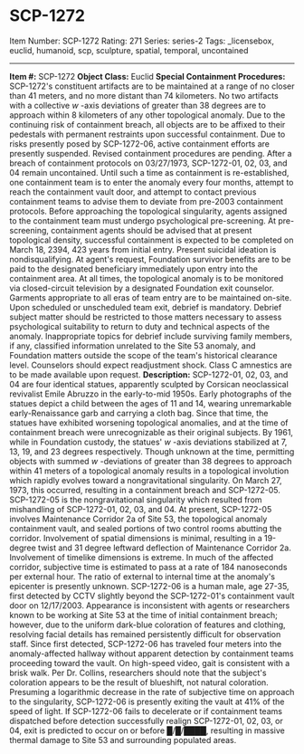 # SCP-1272
Item Number: SCP-1272
Rating: 271
Series: series-2
Tags: _licensebox, euclid, humanoid, scp, sculpture, spatial, temporal, uncontained

---

**Item #:** SCP-1272
**Object Class:** Euclid
**Special Containment Procedures:** SCP-1272's constituent artifacts are to be maintained at a range of no closer than 41 meters, and no more distant than 74 kilometers. No two artifacts with a collective _w_ -axis deviations of greater than 38 degrees are to approach within 8 kilometers of any other topological anomaly. Due to the continuing risk of containment breach, all objects are to be affixed to their pedestals with permanent restraints upon successful containment. Due to risks presently posed by SCP-1272-06, active containment efforts are presently suspended. Revised containment procedures are pending.
After a breach of containment protocols on 03/27/1973, SCP-1272-01, 02, 03, and 04 remain uncontained. Until such a time as containment is re-established, one containment team is to enter the anomaly every four months, attempt to reach the containment vault door, and attempt to contact previous containment teams to advise them to deviate from pre-2003 containment protocols. Before approaching the topological singularity, agents assigned to the containment team must undergo psychological pre-screening. At pre-screening, containment agents should be advised that at present topological density, successful containment is expected to be completed on March 18, 2394, 423 years from initial entry. Present suicidal ideation is nondisqualifying. At agent's request, Foundation survivor benefits are to be paid to the designated beneficiary immediately upon entry into the containment area.
At all times, the topological anomaly is to be monitored via closed-circuit television by a designated Foundation exit counselor. Garments appropriate to all eras of team entry are to be maintained on-site. Upon scheduled or unscheduled team exit, debrief is mandatory. Debrief subject matter should be restricted to those matters necessary to assess psychological suitability to return to duty and technical aspects of the anomaly. Inappropriate topics for debrief include surviving family members, if any, classified information unrelated to the Site 53 anomaly, and Foundation matters outside the scope of the team's historical clearance level.
Counselors should expect readjustment shock. Class C amnestics are to be made available upon request.
**Description:** SCP-1272-01, 02, 03, and 04 are four identical statues, apparently sculpted by Corsican neoclassical revivalist Emile Abruzzo in the early-to-mid 1950s. Early photographs of the statues depict a child between the ages of 11 and 14, wearing unremarkable early-Renaissance garb and carrying a cloth bag. Since that time, the statues have exhibited worsening topological anomalies, and at the time of containment breach were unrecognizable as their original subjects.
By 1961, while in Foundation custody, the statues' _w_ -axis deviations stabilized at 7, 13, 19, and 23 degrees respectively. Though unknown at the time, permitting objects with summed _w_ -deviations of greater than 38 degrees to approach within 41 meters of a topological anomaly results in a topological involution which rapidly evolves toward a nongravitational singularity.
On March 27, 1973, this occurred, resulting in a containment breach and SCP-1272-05.
SCP-1272-05 is the nongravitational singularity which resulted from mishandling of SCP-1272-01, 02, 03, and 04. At present, SCP-1272-05 involves Maintenance Corridor 2a of Site 53, the topological anomaly containment vault, and sealed portions of two control rooms abutting the corridor. Involvement of spatial dimensions is minimal, resulting in a 19-degree twist and 31 degree leftward deflection of Maintenance Corridor 2a. Involvement of timelike dimensions is extreme. In much of the affected corridor, subjective time is estimated to pass at a rate of 184 nanoseconds per external hour. The ratio of external to internal time at the anomaly's epicenter is presently unknown.
SCP-1272-06 is a human male, age 27-35, first detected by CCTV slightly beyond the SCP-1272-01's containment vault door on 12/17/2003. Appearance is inconsistent with agents or researchers known to be working at Site 53 at the time of initial containment breach; however, due to the uniform dark-blue coloration of features and clothing, resolving facial details has remained persistently difficult for observation staff. Since first detected, SCP-1272-06 has traveled four meters into the anomaly-affected hallway without apparent detection by containment teams proceeding toward the vault. On high-speed video, gait is consistent with a brisk walk.
Per Dr. Collins, researchers should note that the subject's coloration appears to be the result of blueshift, not natural coloration. Presuming a logarithmic decrease in the rate of subjective time on approach to the singularity, SCP-1272-06 is presently exiting the vault at 41% of the speed of light. If SCP-1272-06 fails to decelerate or if containment teams dispatched before detection successfully realign SCP-1272-01, 02, 03, or 04, exit is predicted to occur on or before █/█/████, resulting in massive thermal damage to Site 53 and surrounding populated areas.